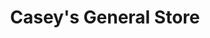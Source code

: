 ---
title: "Casey's General Store"
url: /north-sioux-city/caseys-general-store/
shop: convenience
---